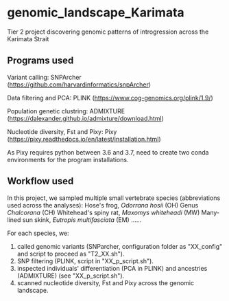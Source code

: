 # genomic_landscape_Karimata
Tier 2 project discovering genomic patterns of introgression across the Karimata Strait  

## Programs used 

Variant calling: SNPArcher (https://github.com/harvardinformatics/snpArcher)

Data filtering and PCA: PLINK (https://www.cog-genomics.org/plink/1.9/)

Population genetic clustring: ADMIXTURE (https://dalexander.github.io/admixture/download.html)

Nucleotide diversity, Fst and Pixy: Pixy (https://pixy.readthedocs.io/en/latest/installation.html)


As Pixy requires python between 3.6 and 3.7, need to create two conda environments for the program installations.

## Workflow used

In this project, we sampled multiple small vertebrate species (abbreviations used across the analyses):
Hose's frog, _Odorrana hosii_ (OH)
Genus _Chalcorana_ (CH)
Whitehead's spiny rat, _Maxomys whiteheadi_ (MW)
Many-lined sun skink, _Eutropis multifasciata_ (EM)
......

For each species, we:

1. called genomic variants (SNParcher, configuration folder as "XX_config" and script to proceed as "T2_XX.sh").
2. SNP filtering (PLINK, script in "XX_p_script.sh").
3. inspected individuals' differentiation (PCA in PLINK) and ancestries (ADMIXTURE) (see "XX_p_script.sh").
4. scanned nucleotide diversity, Fst and Pixy across the genomic landscape. 
